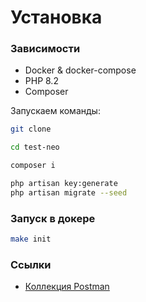 # Установка

### Зависимости
* Docker & docker-compose
* PHP 8.2
* Composer

Запускаем команды:
```bash
git clone

cd test-neo

composer i

php artisan key:generate
php artisan migrate --seed
```

### Запуск в докере
```bash
make init
```

### Ссылки
- [Коллекция Postman](https://documenter.getpostman.com/view/23952511/2sA2rFQevc)
